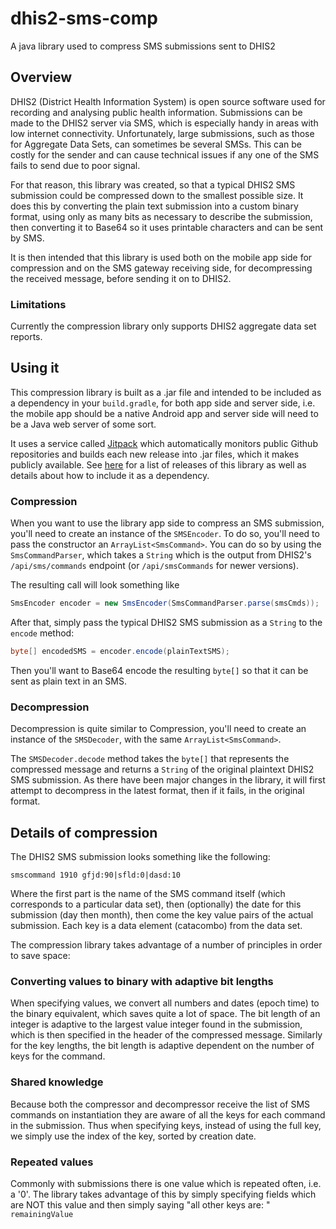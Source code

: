 # dhis2-sms-comp

A java library used to compress SMS submissions sent to DHIS2

## Overview

DHIS2 (District Health Information System) is open source software used for recording and analysing public health information. Submissions can be made to the DHIS2 server via SMS, which is especially handy in areas with low internet connectivity. Unfortunately, large submissions, such as those for Aggregate Data Sets, can sometimes be several SMSs. This can be costly for the sender and can cause technical issues if any one of the SMS fails to send due to poor signal.

For that reason, this library was created, so that a typical DHIS2 SMS submission could be compressed down to the smallest possible size. It does this by converting the plain text submission into a custom binary format, using only as many bits as necessary to describe the submission, then converting it to Base64 so it uses printable characters and can be sent by SMS.

It is then intended that this library is used both on the mobile app side for compression and on the SMS gateway receiving side, for decompressing the received message, before sending it on to DHIS2.

### Limitations

Currently the compression library only supports DHIS2 aggregate data set reports.

## Using it

This compression library is built as a .jar file and intended to be included as a dependency in your `build.gradle`, for both app side and server side, i.e. the mobile app should be a native Android app and server side will need to be a Java web server of some sort.

It uses a service called [Jitpack](https://jitpack.io) which automatically monitors public Github repositories and builds each new release into .jar files, which it makes publicly available. See [here](https://jitpack.io/#eHealthAfrica/dhis2-sms-comp) for a list of releases of this library as well as details about how to include it as a dependency.

### Compression

When you want to use the library app side to compress an SMS submission, you'll need to create an instance of the `SMSEncoder`. To do so, you'll need to pass the constructor an `ArrayList<SmsCommand>`. You can do so by using the `SmsCommandParser`, which takes a `String` which is the output from DHIS2's `/api/sms/commands` endpoint (or `/api/smsCommands` for newer versions).

The resulting call will look something like

```java
SmsEncoder encoder = new SmsEncoder(SmsCommandParser.parse(smsCmds));
```

After that, simply pass the typical DHIS2 SMS submission as a `String` to the `encode` method:

```java
byte[] encodedSMS = encoder.encode(plainTextSMS);
```

Then you'll want to Base64 encode the resulting `byte[]` so that it can be sent as plain text in an SMS.

### Decompression

Decompression is quite similar to Compression, you'll need to create an instance of the `SMSDecoder`, with the same `ArrayList<SmsCommand>`.

The `SMSDecoder.decode` method takes the `byte[]` that represents the compressed message and returns a `String` of the original plaintext DHIS2 SMS submission. As there have been major changes in the library, it will first attempt to decompress in the latest format, then if it fails, in the original format.

## Details of compression

The DHIS2 SMS submission looks something like the following:

```
smscommand 1910 gfjd:90|sfld:0|dasd:10
```

Where the first part is the name of the SMS command itself (which corresponds to a particular data set), then (optionally) the date for this submission (day then month), then come the key value pairs of the actual submission. Each key is a data element (catacombo) from the data set.

The compression library takes advantage of a number of principles in order to save space:

### Converting values to binary with adaptive bit lengths

When specifying values, we convert all numbers and dates (epoch time) to the binary equivalent, which saves quite a lot of space. The bit length of an integer is adaptive to the largest value integer found in the submission, which is then specified in the header of the compressed message. Similarly for the key lengths, the bit length is adaptive dependent on the number of keys for the command.

### Shared knowledge

Because both the compressor and decompressor receive the list of SMS commands on instantiation they are aware of all the keys for each command in the submission. Thus when specifying keys, instead of using the full key, we simply use the index of the key, sorted by creation date.

### Repeated values

Commonly with submissions there is one value which is repeated often, i.e. a '0'. The library takes advantage of this by simply specifying fields which are NOT this value and then simply saying "all other keys are: " `remainingValue`

